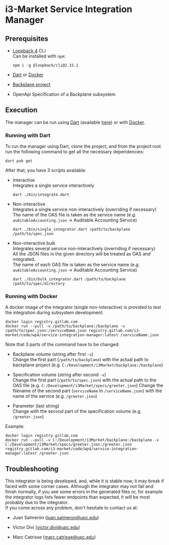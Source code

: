 # i3-Market Service Integration Manager

## Prerequisites

- [Loopback 4](https://loopback.io/doc/en/lb4/) CLI  
  Can be installed with `npm`:
  ```shell
  npm i -g @loopback/cli@2.15.1
  ```

- [Dart](https://dart.dev) or [Docker](https://www.docker.com/)

- [Backplane project](https://gitlab.com/i3-market/code/wp4/backplane)

- OpenApi Specification of a Backplane subsystem

## Execution

The manager can be run using [Dart](https://dart.dev) (available [here](https://dart.dev/get-dart)) or with [Docker](https://www.docker.com/).

### Running with Dart

To run the manager using Dart, clone the project, and from the project root run the following command to get all the 
necessary dependencies:

```shell script
dart pub get
```
After that, you have 3 scripts available:

- Interactive  
  Integrates a single service interactively
  ```shell
  dart ./bin/integrate.dart
  ```
- Non-interactive  
  Integrates a single service non-interactively (overriding if necessary)  
  The name of the OAS file is taken as the service name (e.g. `auditableAccounting.json` &rarr; Auditable Accounting Service)
  ```shell
  dart ./bin/single_integrator.dart /path/to/backplane /path/to/spec.json
  ```  
- Non-interactive bulk  
  Integrates several service non-interactively (overriding if necessary)  
  All the JSON files in the given directory will be treated as OAS and integrated.  
  The name of each OAS file is taken as the service name (e.g. `auditableAccounting.json` &rarr; Auditable Accounting Service)
  ```shell
  dart ./bin/bulk_integrator.dart /path/to/backplane /path/to/spec/directory
  ```  
  

### Running with Docker

A docker image of the integrator (single non-interactive) is provided to test the integration during subsystem development.

```shell
docker login registry.gitlab.com
docker run --pull -v /path/to/backplane:/backplane -v /path/to/spec.json:/serviceName.json registry.gitlab.com/i3-market/code/wp4/service-integration-manager:latest /serviceName.json
```
Note that 3 parts of the command have to be changed:  
- Backplane volume (string after first `-v`)  
  Change the first part (`/path/to/backplane`) with the actual path to backplane project (e.g. `C:/Development/i3Market/backplane:/backplane`)

- Specification volume (string after second `-v`)  
  Change the first part (`/path/to/spec.json`) with the actual path to the OAS file  (e.g. `C:/Development/i3Market/specs/greeter.json`)
  Change the filename of the second part (`serviceName` in `/serviceName.json`) with the name of the service (e.g. `/greeter.json`)  
  
- Parameter (last string)  
  Change with the second part of the specification volume (e.g. `/greeter.json`)

Example:
```shell
docker login registry.gitlab.com
docker run --pull -v C:/Development/i3Market/backplane:/backplane -v C:/Development/i3Market/specs/greeter.json:/greeter.json registry.gitlab.com/i3-market/code/wp4/service-integration-manager:latest /greeter.json
```

## Troubleshooting

This integrator is being developed, and, while it is stable now, it may break if faced with some corner cases.
Although the integrator may not fail and finish normally, if you see some errors in the generated files or, for example
the integrator logs lists fewer endpoints than expected, it will be most probably due to the integrator.   
If you come across any problem, don't hesitate to contact us at:  

- Juan Salmerón (juan.salmeron@upc.edu)

- Víctor Diví (victor.divi@upc.edu)

- Marc Catrisse (marc.catrisse@upc.edu)
